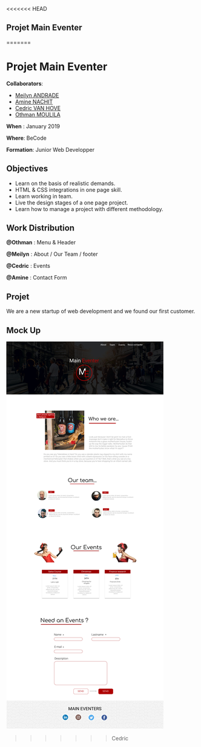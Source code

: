 <<<<<<< HEAD
## Projet Main Eventer
=======
# Projet Main Eventer

**Collaborators**: 

* [Meilyn ANDRADE](https://github.com/Meilyn)
* [Amine NACHIT](https://github.com/webmaster83)
* [Cedric VAN HOVE](https://github.com/cevaho)
* [Othman MOULILA](https://github.com/luffy1140/)

**When** : January 2019

**Where**: BeCode

**Formation**: Junior Web Developper

## Objectives

* Learn on the basis of realistic demands.
* HTML & CSS integrations in one page skill.
* Learn working in team.
* Live the design stages of a one page project.
* Learn how to manage a project with different methodology.

## Work Distribution 

**@Othman** : Menu & Header

**@Meilyn** : About / Our Team / footer

**@Cedric** : Events

**@Amine** : Contact Form

## Projet 

We are a new startup of web development and we found our first customer.


## Mock Up 
![maquette](Maquette.jpg)


>>>>>>> Cedric
